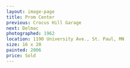 ```yaml
---
layout: image-page
title: Prom Center
previous: Crocus Hill Garage
next: Delmac
photographed: 1962
location: 1190 University Ave., St. Paul, MN 
size: 16 x 20
painted: 2006
price: Sold
---
```

